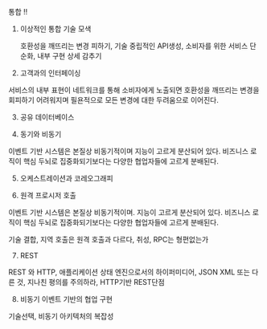 통합 !! 



1. 이상적인 통합 기술 모색

      호환성을 깨뜨리는 변경 피하기, 기술 중립적인 API생성, 소비자를 위한 서비스 단순화, 내부 구현 상세 감추기

2. 고객과의 인터페이싱

서비스의 내부 표현이 네트워크를 통해 소비자에게 노출되면 호환성을 깨뜨리는 변경을 회피하기 어려워지며 필욘적으로 모든 변경에 대한 두려움으로 이어진다. 

3. 공유 데이터베이스

4. 동기와 비동기

이벤트 기반 시스템은 본질상 비동기적이며 지능이 고르게 분산되어 있다. 비즈니스 로직이 핵심 두뇌로 집중화되기보다는 다양한 협업자들에 고르게 분배된다. 

5. 오케스트레이션과 코레오그래피

6. 원격 프로시저 호출

이벤트 기반 시스템은 본질상 비동기적이며.  지능이 고르게 분산되어 있다. 비즈니스 로직이 핵심 두뇌로 집중화되기보다는 다양한 협업자들에 고르게 분배된다.

기술 결합, 지역 호출은 원격 호출과 다르다, 취성, RPC는 형편없는가 

7. REST

REST 와 HTTP, 애플리케이션 상태 엔진으로서의 하이퍼미디어, JSON XML 또는 다른 것, 지나친 평의를 주의하라, HTTP기반 REST단점  

8. 비동기 이벤트 기반의 협업 구현 

기술선택, 비동기 아키텍처의 복잡성 
